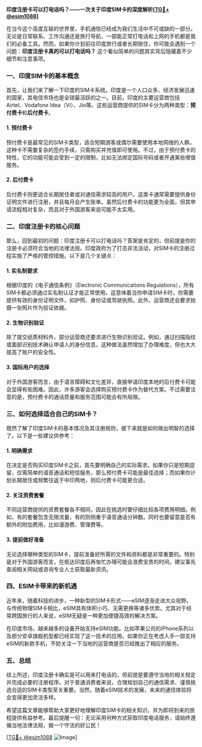 **印度注册卡可以打电话吗？——一次关于印度SIM卡的深度解析[[TG💪+ @esim1088](https://t.me/s/esim1088)]**

在当今这个高度互联的世界里，手机通信已经成为我们生活中不可或缺的一部分。无论是日常联系、工作沟通还是旅行导航，一部能正常打电话和上网的手机都是我们的必备工具。然而，如果你计划前往印度旅行或者长期居住，你可能会遇到一个问题：**印度注册卡真的可以打电话吗？** 这个看似简单的问题其实背后隐藏着不少细节和注意事项。

### 一、印度SIM卡的基本概念

首先，让我们来了解一下印度的SIM卡系统。印度是一个人口众多、经济发展迅速的国家，其电信市场也是全球最活跃的之一。目前，印度的主要运营商包括Airtel、Vodafone Idea（Vi）、Jio等。这些运营商提供的SIM卡分为两种类型：**预付费卡**和**后付费卡**。

#### 1. 预付费卡
预付费卡是最常见的SIM卡类型，适合短期游客或偶尔需要使用本地网络的人群。这种卡不需要复杂的签约手续，只需购买并充值即可使用。不过，由于预付费卡的特性，它的功能可能会受到一定的限制，比如无法绑定国际号码或者开通某些增值服务。

#### 2. 后付费卡
后付费卡则更适合长期居住者或对通信需求较高的用户。这类卡通常需要提供身份证明文件进行注册，并且每月会产生账单。虽然后付费卡的功能更为全面，但其申请流程相对复杂，而且对于外国游客来说可能不太实用。

### 二、印度注册卡的核心问题

那么，回到最初的问题：印度注册卡可以打电话吗？答案是肯定的，但前提是你的注册卡必须符合当地的法律法规。印度政府为了打击非法活动，对SIM卡的注册过程实施了严格的管控措施。以下是几个关键点：

#### 1. 实名制要求
根据印度的《电子通信条例》（Electronic Communications Regulations），所有SIM卡都必须通过实名制认证才能正常使用。这意味着当你申请SIM卡时，你需要提供有效的身份证明文件，如护照、身份证或驾驶执照。此外，运营商还会要求拍摄一张照片作为验证依据。

#### 2. 生物识别验证
除了提交纸质材料外，部分运营商还要求进行生物识别验证。例如，通过扫描指纹或面部识别技术确认申请人的身份信息。这种做法虽然增加了办理难度，但也大大提高了账户的安全性。

#### 3. 国际用户的选择
对于外国游客而言，由于语言障碍和文化差异，直接申请印度本地的后付费卡可能会显得有些困难。因此，许多游客会选择购买预付费卡作为替代方案。不过需要注意的是，预付费卡的通话质量和服务范围可能会有所局限。

### 三、如何选择适合自己的SIM卡？

既然了解了印度SIM卡的基本情况及其注册规则，接下来就是如何做出明智的选择了。以下是一些建议供参考：

#### 1. 明确需求
在决定是否购买印度SIM卡之前，首先要明确自己的实际需求。如果你只是短期逗留，仅需简单的语音通话和短信服务，那么预付费卡可能是最佳选择；而如果你计划长期居住或频繁往返于中印两地，则后付费卡可能更合适。

#### 2. 关注资费套餐
不同运营商提供的资费套餐各不相同，因此在挑选时要仔细比较各项费用明细。例如，有的套餐包含无限流量，有的则侧重于语音通话分钟数。同时也要留意是否有额外的附加费用，比如漫游费、管理费等。

#### 3. 提前做好准备
无论选择哪种类型的SIM卡，提前准备好所需的文件和资料都是非常重要的。特别是对于外国游客而言，在抵达印度后再匆忙办理可能会浪费宝贵的时间。建议事先查阅相关网站或咨询专业人士获取最新资讯。

### 四、ESIM卡带来的新机遇

近年来，随着科技的进步，一种新型的SIM卡形式——eSIM逐渐走进大众视野。与传统物理SIM卡相比，eSIM具有体积小巧、无需更换等诸多优势。尤其对于经常跨国旅行的人来说，eSIM无疑是一种更加便捷高效的解决方案。

在印度市场，越来越多的设备开始支持eSIM功能。比如苹果公司的iPhone系列以及部分安卓旗舰机型都已经实现了这一技术的应用。如果你正在考虑入手一部支持eSIM的新款手机，不妨关注一下当地的运营商是否已经推出了相应的服务。

### 五、总结

综上所述，印度注册卡确实是可以用来打电话的，但前提是要遵守当地的相关规定并完成必要的注册程序。对于普通消费者来说，合理规划自己的通信需求、谨慎挑选合适的SIM卡类型至关重要。当然，随着eSIM技术的发展，未来的通信体验将会变得更加灵活多样。

希望这篇文章能够帮助大家更好地理解印度SIM卡的相关知识，并为即将到来的旅程提供有益参考。最后提醒一句：无论采用何种方式获取印度电话服务，请始终遵循当地法律法规，做一个守法的好公民！

[[TG💪+ @esim1088](https://t.me/s/esim1088) ![Image](https://i.postimg.cc/4NQfJmqS/Snipaste-2025-05-13-00-14-12.png)]